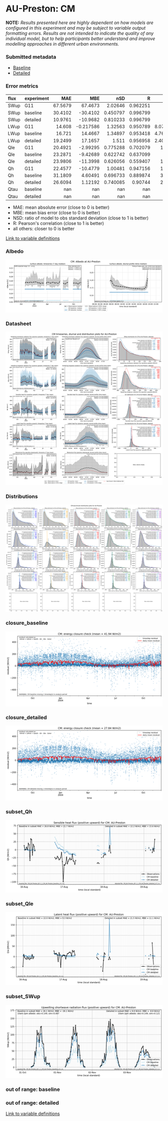 # AU-Preston: CM

**NOTE:** *Results presented here are highly dependent on how models are configured in this experiment and may be subject to variable output formatting errors. Results are not intended to indicate the quality of any individual model, but to help participants better understand and improve modelling approaches in different urban environments.*

### Submitted metadata

- [Baseline](CM_AU-Preston_baseline_attrs.md)
- [Detailed](CM_AU-Preston_detailed_attrs.md)

### Error metrics

| flux   | experiment   |      MAE |        MBE |        nSD |          R |       5th |      95th |     RMSE |      cRMSE |       AMBE |        1-nSD |          1-R |    nSkewness |   nKurtosis |     Overlap |
|:-------|:-------------|---------:|-----------:|-----------:|-----------:|----------:|----------:|---------:|-----------:|-----------:|-------------:|-------------:|-------------:|------------:|------------:|
| SWup   | G11          |  67.5679 |  67.4673   |   2.02646  |   0.962251 |   0.39    | 127.02    |  84.6629 |   1.09846  |  67.4673   |   1.02646    |   0.0377489  |   0.575878   |   1.03821   |   0.13028   |
| SWup   | baseline     |  30.4102 | -30.4102   |   0.450797 |   0.996799 |   1.2     |  80.09    |  39.8222 |   0.551824 |  30.4102   |   0.549203   |   0.0032014  |   0.0135154  |   0.0253066 |   0.117758  |
| SWup   | detailed     |  10.9761 | -10.9682   |   0.810233 |   0.996799 |   0.78    |  27.52    |  14.4823 |   0.202976 |  10.9682   |   0.189767   |   0.00320145 |   0.0135089  |   0.0252912 |   0.0766651 |
| LWup   | G11          |  14.608  |  -0.217586 |   1.32563  |   0.950789 |   8.07999 |  39.95    |  20.4323 |   0.486319 |   0.217586 |   0.325629   |   0.0492112  |   0.284506   |   0.568324  |   0.155855  |
| LWup   | baseline     |  16.721  |  14.4667   |   1.34897  |   0.953418 |   4.76999 |  55.58    |  25.4265 |   0.49745  |  14.4667   |   0.348971   |   0.0465821  |   0.173362   |   0.0817039 |   0.0884795 |
| LWup   | detailed     |  19.2499 |  17.1657   |   1.511    |   0.956958 |   2.40999 |  75.23    |  31.3983 |   0.62546  |  17.1657   |   0.511005   |   0.0430422  |   0.263551   |   0.390856  |   0.0817986 |
| Qle    | G11          |  20.4921 |  -2.99295  |   0.775288 |   0.702079 |  10.66    |   6.98    |  35.1093 |   0.715852 |   2.99295  |   0.224712   |   0.297921   |   0.20424    |   0.234606  |   0.224279  |
| Qle    | baseline     |  23.2871 |  -9.42689  |   0.622742 |   0.637099 |   6.4     |  34.99    |  38.8243 |   0.770916 |   9.42689  |   0.377258   |   0.362901   |   0.0645726  |   0.371246  |   0.195736  |
| Qle    | detailed     |  23.9806 | -11.3998   |   0.626056 |   0.559407 |  10.47    |  39.65    |  42.1947 |   0.831568 |  11.3998   |   0.373944   |   0.440593   |   0.386374   |   0.135349  |   0.299535  |
| Qh     | G11          |  22.4577 | -10.4779   |   1.00481  |   0.947156 |  10.06    |   6.51001 |  31.6562 |   0.325913 |  10.4779   |   0.00480634 |   0.0528442  |   0.0634966  |   0.214314  |   0.239077  |
| Qh     | baseline     |  31.1809 |   4.60491  |   0.696733 |   0.889874 |  32.91    |  57.86    |  45.6252 |   0.495406 |   4.60491  |   0.303267   |   0.110126   |   0.00324451 |   0.0772247 |   0.337787  |
| Qh     | detailed     |  26.6094 |   1.12192  |   0.740085 |   0.90744  |  29.83    |  52.93    |  41.4563 |   0.452284 |   1.12192  |   0.259915   |   0.0925603  |   0.0722762  |   0.107559  |   0.240403  |
| Qtau   | baseline     | nan      | nan        | nan        | nan        | nan       | nan       | nan      | nan        | nan        | nan          | nan          | nan          | nan         | nan         |
| Qtau   | detailed     | nan      | nan        | nan        | nan        | nan       | nan       | nan      | nan        | nan        | nan          | nan          | nan          | nan         | nan         |

 - MAE: mean absolute error (close to 0 is better)
 - MBE: mean bias error (close to 0 is better)
 - NSD: ratio of model to obs standard deviation (close to 1 is better)
 - R: Pearson's correlation (close to 1 is better)
 - all others: closer to 0 is better

[Link to variable definitions](../modelattrs/variable_definitions.md)

### <a name="albedo"></a>Albedo
[![CM_AU-Preston_Albedo.png](CM_AU-Preston_Albedo.png)](CM_AU-Preston_Albedo.png)

### <a name="datasheet"></a>Datasheet
[![CM_AU-Preston_Datasheet.png](CM_AU-Preston_Datasheet.png)](CM_AU-Preston_Datasheet.png)

### <a name="distributions"></a>Distributions
[![CM_AU-Preston_Distributions.png](CM_AU-Preston_Distributions.png)](CM_AU-Preston_Distributions.png)

### <a name="closure_baseline"></a>closure_baseline
[![CM_AU-Preston_closure_baseline.png](CM_AU-Preston_closure_baseline.png)](CM_AU-Preston_closure_baseline.png)

### <a name="closure_detailed"></a>closure_detailed
[![CM_AU-Preston_closure_detailed.png](CM_AU-Preston_closure_detailed.png)](CM_AU-Preston_closure_detailed.png)

### <a name="subset_qh"></a>subset_Qh
[![CM_AU-Preston_subset_Qh.png](CM_AU-Preston_subset_Qh.png)](CM_AU-Preston_subset_Qh.png)

### <a name="subset_qle"></a>subset_Qle
[![CM_AU-Preston_subset_Qle.png](CM_AU-Preston_subset_Qle.png)](CM_AU-Preston_subset_Qle.png)

### <a name="subset_swup"></a>subset_SWup
[![CM_AU-Preston_subset_SWup.png](CM_AU-Preston_subset_SWup.png)](CM_AU-Preston_subset_SWup.png)

### out of range: baseline


### out of range: detailed



[Link to variable definitions](../modelattrs/variable_definitions.md)

